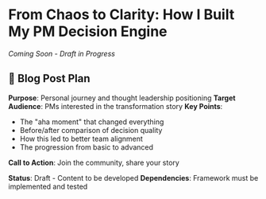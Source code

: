 # **From Chaos to Clarity: How I Built My PM Decision Engine**

*Coming Soon - Draft in Progress*

## 📝 Blog Post Plan

**Purpose**: Personal journey and thought leadership positioning
**Target Audience**: PMs interested in the transformation story
**Key Points**:
- The "aha moment" that changed everything
- Before/after comparison of decision quality
- How this led to better team alignment
- The progression from basic to advanced

**Call to Action**: Join the community, share your story

**Status**: Draft - Content to be developed
**Dependencies**: Framework must be implemented and tested
